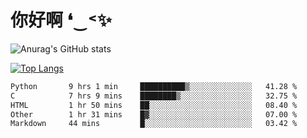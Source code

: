 # 你好啊 ❛‿˂✨

![Anurag's GitHub stats](https://github-readme-stats.vercel.app/api?username=ZombieFly&count_private=true&show_icons=true)

[![Top Langs](https://github-readme-stats.vercel.app/api/top-langs/?username=ZombieFly&layout=compact&count_private=true&hide=Ruby,makefile)](https://github.com/anuraghazra/github-readme-stats)

<!--START_SECTION:waka-->

```txt
Python       9 hrs 1 min     ██████████▒░░░░░░░░░░░░░░   41.28 %
C            7 hrs 9 mins    ████████▒░░░░░░░░░░░░░░░░   32.75 %
HTML         1 hr 50 mins    ██░░░░░░░░░░░░░░░░░░░░░░░   08.40 %
Other        1 hr 31 mins    █▓░░░░░░░░░░░░░░░░░░░░░░░   07.00 %
Markdown     44 mins         █░░░░░░░░░░░░░░░░░░░░░░░░   03.42 %
```

<!--END_SECTION:waka-->
